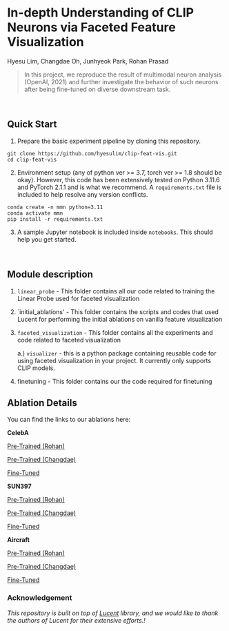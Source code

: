 # In-depth Understanding of CLIP Neurons via Faceted Feature Visualization
Hyesu Lim, Changdae Oh, Junhyeok Park, Rohan Prasad

> In this project, we reproduce the result of multimodal neuron analysis (OpenAI, 2021) and further investigate the behavior of such neurons after being fine-tuned on diverse downstream task.


<br>

## Quick Start
1. Prepare the basic experiment pipeline by cloning this repository.
``` shell
git clone https://github.com/hyesulim/clip-feat-vis.git
cd clip-feat-vis
```
2. Environment setup (any of python ver >= 3.7, torch ver >= 1.8 should be okay). However, this code has been extensively tested on Python 3.11.6 and PyTorch 2.1.1 and is what we recommend. A `requirements.txt` file is included to help resolve any version conflicts.
``` shell
conda create -n mmn python=3.11
conda activate mmn
pip install -r requirements.txt
```
3. A sample Jupyter notebook is included inside `notebooks`. This should help you get started.

<br>

## Module description

1. `linear_probe` - This folder contains all our code related to training the Linear Probe used for faceted visualization
2. `initial_ablations' - This folder contains the scripts and codes that used Lucent for performing the initial ablations on vanilla feature visualization
3. `faceted_visualization` - This folder contains all the experiments and code related to faceted visualization

   a.) `visualizer` - this is a python package containing reusable code for using faceted visualization in your project. It currently only supports CLIP models.
4. finetuning - This folder contains our the code required for finetuning

## Ablation Details

You can find the links to our ablations here:

**CelebA** 

[Pre-Trained (Rohan)](https://wandb.ai/rohanprasad/idl-project-person-facet)

[Pre-Trained (Changdae)](https://wandb.ai/changdaeoh/idl_fvis_celeba_pt/overview?workspace=user-changdaeoh)

[Fine-Tuned](https://wandb.ai/changdaeoh/idl_fvis_celeba_ft/workspace?workspace=user-changdaeoh)

**SUN397** 

[Pre-Trained (Rohan)](https://wandb.ai/rohanprasad/idl-project-sun397?workspace=user-rohanprasad)

[Pre-Trained (Changdae)](https://wandb.ai/changdaeoh/idl_fvis_sun397_pt?workspace=user-changdaeoh)

[Fine-Tuned](https://wandb.ai/changdaeoh/idl_fvis_sun397_ft/overview?workspace=user-changdaeoh)

**Aircraft** 

[Pre-Trained (Rohan)](https://wandb.ai/rohanprasad/idl-project-air?workspace=user-rohanprasad)

[Pre-Trained (Changdae)](https://wandb.ai/changdaeoh/idl_fvis_air_pt/overview?workspace=user-changdaeoh)

[Fine-Tuned](https://wandb.ai/changdaeoh/idl_fvis_air_ft/workspace?workspace=user-changdaeoh)

### Acknowledgement
_This repository is built on top of [Lucent](https://github.com/greentfrapp/lucent) library, and we would like to 
thank the authors of Lucent for their extensive efforts.!_
